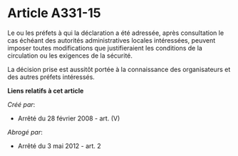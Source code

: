 # Article A331-15

Le ou les préfets à qui la déclaration a été adressée, après consultation le cas échéant des autorités administratives
locales intéressées, peuvent imposer toutes modifications que justifieraient les conditions de la circulation ou les
exigences de la sécurité.

La décision prise est aussitôt portée à la connaissance des organisateurs et des autres préfets intéressés.

**Liens relatifs à cet article**

_Créé par_:

  - Arrêté du 28 février 2008 - art. (V)

_Abrogé par_:

  - Arrêté du 3 mai 2012 - art. 2
